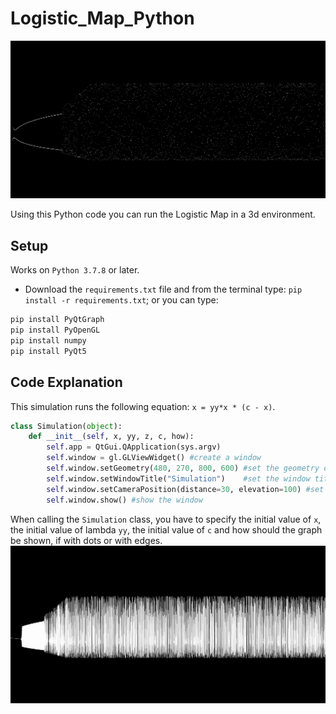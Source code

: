 # Logistic_Map_Python

![](Images/DotsLong.PNG)

Using this Python code you can run the Logistic Map in a 3d environment. 

## Setup
Works on ```Python 3.7.8``` or later.
- Download the ```requirements.txt``` file and from the terminal type: ```pip install -r requirements.txt```; or you can type:
```python
pip install PyQtGraph
pip install PyOpenGL
pip install numpy
pip install PyQt5
```
## Code Explanation

This simulation runs the following equation: ```x = yy*x * (c - x)```.

```python
class Simulation(object):
    def __init__(self, x, yy, z, c, how):
        self.app = QtGui.QApplication(sys.argv)
        self.window = gl.GLViewWidget() #create a window
        self.window.setGeometry(480, 270, 800, 600) #set the geometry of the window(padding x, padding y, scale x, scale y)
        self.window.setWindowTitle("Simulation")    #set the window title
        self.window.setCameraPosition(distance=30, elevation=100) #set the camera position
        self.window.show() #show the window
```
When calling the ```Simulation``` class, you have to specify the initial value of ```x```, the initial value of lambda ```yy```, the initial value of ```c``` and how should the graph be shown, if with dots or with edges.
![](Images/Edges_Long.PNG) 

